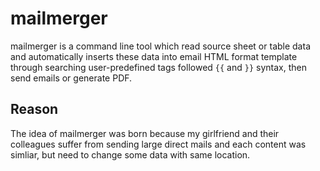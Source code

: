 # mailmerger
mailmerger is a command line tool which read source sheet or table data and automatically inserts these data into email HTML format template through searching user-predefined tags followed `{{` and `}}` syntax, then send emails or generate PDF.

## Reason
The idea of mailmerger was born because my girlfriend and their colleagues suffer from sending large direct mails and each content was simliar, but need to change some data with same location.
